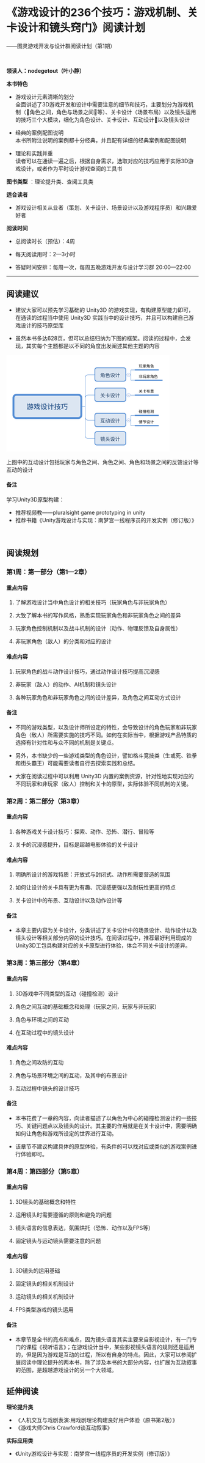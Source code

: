 # 《游戏设计的236个技巧：游戏机制、关卡设计和镜头窍门》阅读计划

——图灵游戏开发与设计群阅读计划（第1期）

<br/>

**领读人：nodegetout（叶小静）**

**本书特色**

- 游戏设计元素清晰的划分  
全面讲述了3D游戏开发和设计中需要注意的细节和技巧，主要划分为游戏机制（角色之间，角色与场景之间等）、关卡设计（场景布局）以及镜头运用的技巧三个大模块，细化为角色设计、关卡设计、互动设计以及镜头设计

- 经典的案例配图说明  
本书所附注说明的案例都十分经典，并且配有详细的经典案例和配图说明
- 理论和实践并重  
读者可以在通读一遍之后，根据自身需求，选取对应的技巧应用于实际3D游戏设计，或者作为平时设计游戏查阅的工具书

**图书类型** ：理论提升类、查阅工具类

**适合读者**  

- 游戏设计相关从业者（策划、关卡设计、场景设计以及游戏程序员）和兴趣爱好者

**阅读时间**

- 总阅读时长（预估）：4周 

- 每天阅读用时：2—3小时

- 答疑时间安排：每周一次，每周五晚游戏开发与设计学习群 20:00—22:00

---

## 阅读建议

<div style="margin-top:15px"></div>

- 建议大家可以预先学习基础的 Unity3D 的游戏实现，有构建原型能力即可，在通读的过程当中使用 Unity3D 实践当中的设计技巧，并且可以构建自己游戏设计的技巧原型库

- 虽然本书多达628页，但可以总结归纳为下图的框架。阅读的过程中，会发现，其实每个主题都是以不同的角度出发阐述其他主题的内容

![](summary.png)

上图中的互动设计包括玩家与角色之间、角色之间、角色和场景之间的反馈设计等互动的设计

#### 备注

<div style="margin-top:10px"></div>

学习Unity3D原型构建：

- 推荐视频教——pluralsight game prototyping in unity
- 推荐书籍《Unity游戏设计与实现：南梦宫一线程序员的开发实例（修订版）》

<br>

## 阅读规划

<div style="margin-top:15px"></div>

### 第1周：第一部分（第1—2章）

<div style="margin-top:10px"></div>



#### 重点内容

1.	了解游戏设计当中角色设计的相关技巧（玩家角色与非玩家角色）

2.	大致了解本书的写作风格，熟悉实现玩家角色和非玩家角色之间的差异

3.	玩家角色控制机制以及战斗机制的设计（动作、物理反馈及自身属性）

4.	非玩家角色（敌人）的分类和对应的设计

#### 难点内容

1.	玩家角色的战斗动作设计技巧，通过动作设计技巧提高沉浸感

2.	非玩家（敌人）的动作、AI机制和镜头设计

3.	各种玩家角色和非玩家角色之间的设计差异，及角色之间互动方式设计

#### 备注

- 不同的游戏类型，以及设计师所设定的特性，会导致设计的角色玩家和非玩家角色（敌人）所需要实施的技巧不同。如何在实际当中，根据游戏产品特质的选择有针对性和与众不同的机制是关键点。

- 另外，本书缺少的一些游戏类型的角色设计，譬如格斗竞技类（生或死、铁拳和街头霸王）可能需要读者自行去探索实践和总结。

- 大家在阅读过程中可以利用 Unity3D 内置的案例资源，针对性地实现对应的不同玩家和非玩家（敌人）控制和关卡的原型，实际体验不同机制的关键。


### 第2周：第二部分（第3章）

<div style="margin-top:10px"></div>

#### 重点内容
1.	各种游戏关卡设计技巧：探索、动作、恐怖、潜行、冒险等

2.	关卡的沉浸感提升，目标是超越电影体验的关卡设计

#### 难点内容
1.	明确所设计的游戏特质：开放式与封闭式、动作所需要营造的氛围

2.	如何让设计的关卡具有更为有趣、沉浸感更强以及耐玩性更高的特点

3.	关卡设计中的布景、互动设计以及动作设计等

#### 备注

-  本章主要内容为关卡设计，分类讲述了关卡设计中的场景设计、动作设计以及镜头设计等相关部分内容的设计技巧。在阅读过程中，推荐最好利用现成的Unity3D工包具构建对应的关卡原型进行体验，体会不同关卡设计的差异。


### 第3周：第三部分（第4章）

<div style="margin-top:10px"></div>


#### 重点内容
1.	3D游戏中不同类型的互动（碰撞检测）设计

2.	角色之间互动的基础概念和处理（玩家之间，玩家与非玩家）

3.	角色与环境之间的互动

4.	在互动过程中的镜头设计

#### 难点内容
1.	角色之间攻防的互动

2.	角色与场景环境之间的互动，及其中的布景设计

3.	互动过程中镜头的设计技巧

#### 备注

- 本书花费了一章的内容，向读者描述了以角色为中心的碰撞检测设计的一些技巧、关键问题点以及镜头的设计。其主要的作用就是在关卡设计中，需要明确如何让角色和游戏所设定的世界进行互动。

- 该章节不建议构建具体的原型体验，有条件的可以找对应或类似的游戏案例进行体验即可。

### 第4周：第四部分（第5章）

<div style="margin-top:10px"></div>


#### 重点内容 

1.	3D镜头的基础概念和特性

2.	运用镜头时需要遵循的原则和避免的问题

3.	镜头语言的信息表达，氛围烘托（恐怖、动作以及FPS等）

4.	固定镜头与运动镜头需要注意的问题

#### 难点内容

1.	3D镜头的运用基础

2.	固定镜头的相关机制设计

3.	运动镜头的相关机制设计

4.	FPS类型游戏的镜头运用

#### 备注

- 本章节是全书的亮点和难点，因为镜头语言其实主要来自影视设计，有一门专门的课程《视听语言》；在游戏设计当中，某些影视镜头语言的规则还是适用的，但是因为游戏是互动的过程，所以有自身的特点。因此，大家可以参阅扩展阅读中理论提升的两本书，除了涉及本书的大部分内容，也扩展为互动叙事的范围，是超越游戏设计的另一个大领域。


## 延伸阅读

<div style="margin-top:10px"></div>

**理论提升类**

- 《人机交互与戏剧表演:用戏剧理论构建良好用户体验（原书第2版）》
- 《游戏大师Chris Crawford谈互动叙事》

**实际应用类**

- 《Unity游戏设计与实现：南梦宫一线程序员的开发实例（修订版）》

